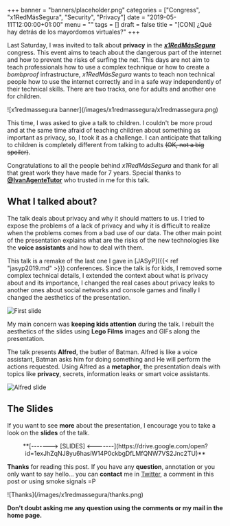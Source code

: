 +++
banner = "banners/placeholder.png"
categories = ["Congress", "x1RedMásSegura", "Security", "Privacy"]
date = "2019-05-11T12:00:00+01:00"
menu = ""
tags = []
draft = false
title = "[CON] ¿Qué hay detrás de los mayordomos virtuales?"
+++

Last Saturday, I was invited to talk about **privacy** in the [***x1RedMásSegura***](https://www.x1redmassegura.com/) congress. This event aims to teach about the dangerous part of the internet and how to prevent the risks of surfing the net. This days are not aim to teach professionals how to use a complex technique or how to create a *bombproof* infrastructure, *x1RedMásSegura* wants to teach non technical people how to use the internet correctly and in a safe way independently of their technical skills. There are two tracks, one for adults and another one for children.

<span class="all-width-container">
![x1redmassegura banner](/images/x1redmassegura/x1redmassegura.png)
</span>

This time, I was asked to give a talk to children. I couldn't be more proud and at the same time afraid of teaching children about something as important as privacy, so, I took it as a challenge. I can anticipate that talking to children is completely different from talking to adults <strike>(OK, not a big spoiler)</strike>.

Congratulations to all the people behind *x1RedMásSegura* and thank for all that great work they have made for 7 years. Special thanks to **[@IvanAgenteTutor](https://twitter.com/IvanAgenteTutor)** who trusted in me for this talk.

## What I talked about?

The talk deals about privacy and why it should matters to us. I tried to expose the problems of a lack of privacy and why it is difficult to realize when the problems comes from a bad use of our data. The other main point of the presentation explains what are the risks of the new technologies like the **voice assistants** and how to deal with them.

This talk is a remake of the last one I gave in [JASyP]({{< ref "jasyp2019.md" >}}) conferences. Since the talk is for kids, I removed some complex technical details, I extended the context about what is privacy about and its importance, I changed the real cases about privacy leaks to another ones about social networks and console games and finally I changed the aesthetics of the presentation.

![First slide](/images/x1redmassegura/cover.png)

My main concern was **keeping kids attention** during the talk. I rebuilt the aesthetics of the slides using **Lego Films** images and GIFs along the presentation.

The talk presents **Alfred**, the butler of Batman. Alfred is like a voice assistant, Batman asks him for doing something and He will perform the actions requested. Using Alfred as a **metaphor**, the presentation deals with topics like **privacy**, secrets, information leaks or smart voice assistants.

![Alfred slide](/images/x1redmassegura/alfred.png)

## The Slides

If you want to see **more** about the presentation, I encourage you to take a look on the **slides** of the talk.

<center>**[-------> [SLIDES] <-------](https://drive.google.com/open?id=1exJhZqNJ8yu6hasiW14P0ckbgDfLMfQNW7VS2Jnc2TU)**</center>

**Thanks** for reading this post. If you have any **question**, annotation or you only want to say hello... you can **contact** me in [Twitter](https://twitter.com/coke727), a comment in this post or using smoke signals =P

<span class="all-width-container">
![Thanks](/images/x1redmassegura/thanks.png)
</span>

**Don't doubt asking me any question using the comments or my mail in the home page.**
